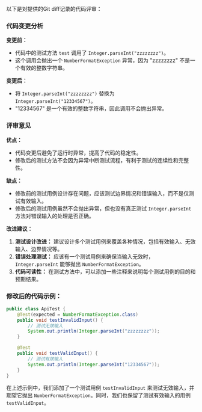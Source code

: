以下是对提供的Git diff记录的代码评审：

### 代码变更分析

**变更前：**
- 代码中的测试方法 `test` 调用了 `Integer.parseInt("zzzzzzzz")`。
- 这个调用会抛出一个 `NumberFormatException` 异常，因为 "zzzzzzzz" 不是一个有效的整数字符串。

**变更后：**
- 将 `Integer.parseInt("zzzzzzzz")` 替换为 `Integer.parseInt("12334567")`。
- "12334567" 是一个有效的整数字符串，因此调用不会抛出异常。

### 评审意见

**优点：**
- 代码变更后避免了运行时异常，提高了代码的稳定性。
- 修改后的测试方法不会因为异常中断测试流程，有利于测试的连续性和完整性。

**缺点：**
- 修改前的测试用例设计存在问题，应该测试边界情况和错误输入，而不是仅测试有效输入。
- 修改后的测试用例虽然不会抛出异常，但也没有真正测试 `Integer.parseInt` 方法对错误输入的处理是否正确。

**改进建议：**
1. **测试设计改进：** 建议设计多个测试用例来覆盖各种情况，包括有效输入、无效输入、边界情况等。
2. **错误处理测试：** 应该有一个测试用例来确保当输入无效时，`Integer.parseInt` 能够抛出 `NumberFormatException`。
3. **代码可读性：** 在测试方法中，可以添加一些注释来说明每个测试用例的目的和预期结果。

### 修改后的代码示例：

```java
public class ApiTest {
    @Test(expected = NumberFormatException.class)
    public void testInvalidInput() {
        // 测试无效输入
        System.out.println(Integer.parseInt("zzzzzzzz"));
    }

    @Test
    public void testValidInput() {
        // 测试有效输入
        System.out.println(Integer.parseInt("12334567"));
    }
}
```

在上述示例中，我们添加了一个测试用例 `testInvalidInput` 来测试无效输入，并期望它抛出 `NumberFormatException`。同时，我们也保留了测试有效输入的用例 `testValidInput`。